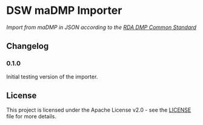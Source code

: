 # DSW maDMP Importer

*Import from maDMP in JSON according to the [RDA DMP Common Standard](https://github.com/RDA-DMP-Common/RDA-DMP-Common-Standard)*

## Changelog

### 0.1.0

Initial testing version of the importer.

## License

This project is licensed under the Apache License v2.0 - see the
[LICENSE](LICENSE) file for more details.
